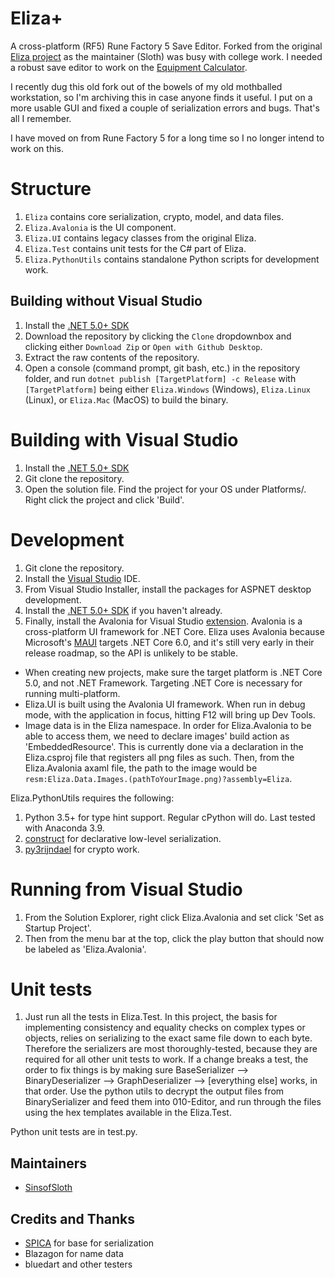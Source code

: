 # Eliza+
A cross-platform (RF5) Rune Factory 5 Save Editor.
Forked from the original [Eliza project](https://github.com/RF5-Research/Eliza/) as the maintainer (Sloth) was busy with college work. I needed a robust save editor to work on the [Equipment Calculator](https://github.com/lqkhoo/rf-calculator).

I recently dug this old fork out of the bowels of my old mothballed workstation, so I'm archiving this in case anyone finds it useful. I put on a more usable GUI and fixed a couple of serialization errors and bugs. That's all I remember.

I have moved on from Rune Factory 5 for a long time so I no longer intend to work on this.

# Structure
1. `Eliza` contains core serialization, crypto, model, and data files.
2. `Eliza.Avalonia` is the UI component.
3. `Eliza.UI` contains legacy classes from the original Eliza.
4. `Eliza.Test` contains unit tests for the C# part of Eliza.
5. `Eliza.PythonUtils` contains standalone Python scripts for development work.

## Building without Visual Studio
1. Install the [.NET 5.0+ SDK](https://dotnet.microsoft.com/download/dotnet/5.0)
2. Download the repository by clicking the ``Clone`` dropdownbox and clicking either ``Download Zip`` or ``Open with Github Desktop``.
3. Extract the raw contents of the repository. 
4. Open a console (command prompt, git bash, etc.) in the repository folder, and run ``dotnet publish [TargetPlatform] -c Release`` with ``[TargetPlatform]`` being either ``Eliza.Windows`` (Windows), ``Eliza.Linux`` (Linux), or ``Eliza.Mac`` (MacOS) to build the binary.

# Building with Visual Studio
1. Install the [.NET 5.0+ SDK](https://dotnet.microsoft.com/download/dotnet/5.0)
2. Git clone the repository.
3. Open the solution file. Find the project for your OS under Platforms/. Right click the project and click 'Build'.

# Development
1. Git clone the repository.
2. Install the [Visual Studio](https://visualstudio.microsoft.com/) IDE.
3. From Visual Studio Installer, install the packages for ASPNET desktop development.
4. Install the [.NET 5.0+ SDK](https://dotnet.microsoft.com/download/dotnet/5.0) if you haven't already.
5. Finally, install the Avalonia for Visual Studio [extension](https://marketplace.visualstudio.com/items?itemName=AvaloniaTeam.AvaloniaforVisualStudio). Avalonia is a cross-platform UI framework for .NET Core. Eliza uses Avalonia because Microsoft's [MAUI](https://github.com/dotnet/maui) targets .NET Core 6.0, and it's still very early in their release roadmap, so the API is unlikely to be stable.

* When creating new projects, make sure the target platform is .NET Core 5.0, and not .NET Framework. Targeting .NET Core is necessary for running multi-platform.
* Eliza.UI is built using the Avalonia UI framework. When run in debug mode, with the application in focus, hitting F12 will bring up Dev Tools.
* Image data is in the Eliza namespace. In order for Eliza.Avalonia to be able to access them, we need to declare images' build action as 'EmbeddedResource'. This is currently done via a declaration in the Eliza.csproj file that registers all png files as such. Then, from the Eliza.Avalonia axaml file, the path to the image would be `resm:Eliza.Data.Images.(pathToYourImage.png)?assembly=Eliza`.

Eliza.PythonUtils requires the following:
1. Python 3.5+ for type hint support. Regular cPython will do. Last tested with Anaconda 3.9.
2. [construct](https://github.com/construct/construct) for declarative low-level serialization.
3. [py3rijndael](https://github.com/meyt/py3rijndael) for crypto work.

# Running from Visual Studio
1. From the Solution Explorer, right click Eliza.Avalonia and set click 'Set as Startup Project'.
2. Then from the menu bar at the top, click the play button that should now be labeled as 'Eliza.Avalonia'.

# Unit tests
1. Just run all the tests in Eliza.Test.
In this project, the basis for implementing consistency and equality checks on complex types or objects, relies on serializing to the exact same file down to each byte. Therefore the serializers are most thoroughly-tested, because they are required for all other unit tests to work.
If a change breaks a test, the order to fix things is by making sure BaseSerializer --> BinaryDeserializer --> GraphDeserializer --> [everything else] works, in that order. Use the python utils to decrypt the output files from BinarySerializer and feed them into 010-Editor, and run through the files using the hex templates available in the Eliza.Test.

Python unit tests are in test.py.

## Maintainers
- [SinsofSloth](https://github.com/SinsofSloth)

## Credits and Thanks
- [SPICA](https://github.com/gdkchan/SPICA) for base for serialization
- Blazagon for name data
- bluedart and other testers
